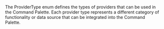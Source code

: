 The ProviderType enum defines the types of providers that can be used in the Command Palette. Each provider type represents a different category of functionality or data source that can be integrated into the Command Palette.